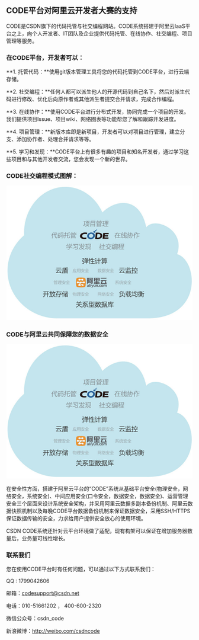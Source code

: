 ﻿## CODE平台对阿里云开发者大赛的支持

CODE是CSDN旗下的代码托管与社交编程网站。CODE系统搭建于阿里云IaaS平台之上，向个人开发者、IT团队及企业提供代码托管、在线协作、社交编程、项目管理等服务。

### 在CODE平台，开发者可以：

**1. 托管代码：**使用git版本管理工具将您的代码托管到CODE平台，进行云端存储。

**2. 社交编程：**任何人都可以派生他人的开源代码到自己名下，然后对派生代码进行修改、优化后向原作者或其他派生者提交合并请求，完成合作编程。

**3. 在线协作：**使用CODE平台进行分布式开发，协同完成一个项目的开发。我们提供项目Issue、项目wiki、网络图表等功能帮您了解和跟踪开发进度。
 
**4. 项目管理：**新版本库即是新项目，开发者可以对项目进行管理，建立分支、添加协作者、处理合并请求等等。

**5. 学习和发现：**CODE平台上有很多有趣的项目和知名开发者，通过学习这些项目和与其他开发者交流，您会发现一个新的世界。

### CODE社交编程模式图解：

![alt 社交编程](/images/FAQ_6_3_2.jpg "社交编程")
 
### CODE与阿里云共同保障您的数据安全

![alt 阿里云](/images/FAQ_6_3_2.jpg "阿里云")

在安全性方面，搭建于阿里云平台的“CODE”系统从基础平台安全(物理安全，网络安全，系统安全)、中间应用安全(口令安全，数据安全，数据安全)、运营管理安全三个层面来设计系统安全架构，并采用阿里云数据多副本备份机制、阿里云数据快照机制以及每晚CODE平台数据备份机制来保证数据安全，采用SSH/HTTPS保证数据传输的安全，力求给用户提供安全放心的使用环境。

CSDN CODE系统还针对云平台环境做了适配，现有构架可以保证在增加服务器数量后，业务量可线性增长。

### 联系我们
 
您在使用CODE平台时有任何问题，可以通过以下方式联系我们：

QQ : 1799042606

邮箱：codesupport@csdn.net

电话：010-51661202 ， 400-600-2320

微信公众号：csdn_code

新浪微博：http://weibo.com/csdncode